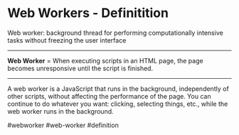 # Web Workers - Definitition
Web worker: background thread for performing computationally intensive tasks without freezing the user interface
***

**Web Worker** = When executing scripts in an HTML page, the page becomes unresponsive until the script is finished.
***

A web worker is a JavaScript that runs in the background, independently of other scripts, without affecting the performance of the page. You can continue to do whatever you want: clicking, selecting things, etc., while the web worker runs in the background.

#webworker #web-worker #definition 